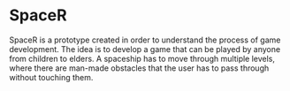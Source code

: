 # SpaceR
SpaceR is a prototype created in order to understand the process of game development. The idea is to develop a game that can be played by anyone from children to elders.   A spaceship has to move through multiple levels, where there are man-made obstacles that the user has to pass through without touching them.
